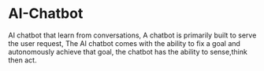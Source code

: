 # AI-Chatbot
AI chatbot that learn from conversations, A chatbot is primarily built to serve the user request, The AI chatbot comes with the ability to fix a goal and autonomously achieve that goal, the chatbot has the ability to sense,think then act.

